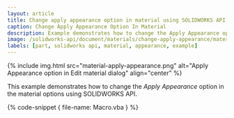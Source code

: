 ```yaml
---
layout: article
title: Change apply appearance option in material using SOLIDWORKS API
caption: Change Apply Appearance Option In Material
description: Example demonstrates how to change the Apply Appearance option in the material options
image: /solidworks-api/document/materials/change-apply-appearance/material-apply-appearance.png
labels: [part, solidworks api, material, appearance, example]
---
```

{% include img.html src="material-apply-appearance.png" alt="Apply Appearance option in Edit material dialog" align="center" %}

This example demonstrates how to change the *Apply Appearance* option in the material options using SOLIDWORKS API.

{% code-snippet { file-name: Macro.vba } %}
